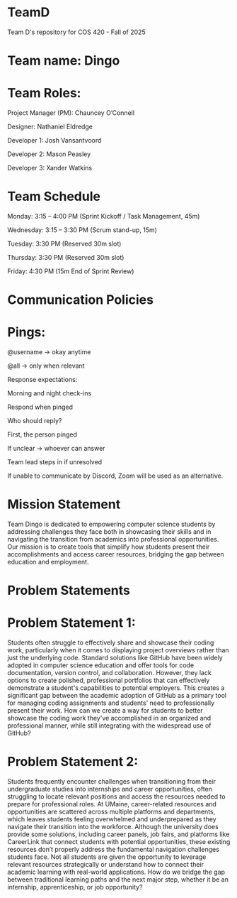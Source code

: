 # TeamD
Team D's repository for COS 420 - Fall of 2025

# Team name: Dingo

# Team Roles:

Project Manager (PM): Chauncey O’Connell

Designer: Nathaniel Eldredge

Developer 1: Josh Vansantvoord

Developer 2: Mason Peasley

Developer 3: Xander Watkins

# Team Schedule

Monday: 3:15 – 4:00 PM (Sprint Kickoff / Task Management, 45m)

Wednesday: 3:15 – 3:30 PM (Scrum stand-up, 15m)

Tuesday: 3:30 PM (Reserved 30m slot)

Thursday: 3:30 PM (Reserved 30m slot)

Friday: 4:30 PM (15m End of Sprint Review)

# Communication Policies

# Pings:

@username -> okay anytime

@all -> only when relevant

Response expectations:

Morning and night check-ins

Respond when pinged

Who should reply?

First, the person pinged

If unclear -> whoever can answer

Team lead steps in if unresolved

If unable to communicate by Discord, Zoom will be used as an alternative. 

# Mission Statement

Team Dingo is dedicated to empowering computer science students by addressing challenges they face both in showcasing their skills and in navigating the transition from academics into professional opportunities. Our mission is to create tools that simplify how students present their accomplishments and access career resources, bridging the gap between education and employment.

# Problem Statements

# Problem Statement 1:
Students often struggle to effectively share and showcase their coding work, particularly when it comes to displaying project overviews rather than just the underlying code. Standard solutions like GitHub have been widely adopted in computer science education and offer tools for code documentation, version control, and collaboration. However, they lack options to create polished, professional portfolios that can effectively demonstrate a student's capabilities to potential employers. This creates a significant gap between the academic adoption of GitHub as a primary tool for managing coding assignments and students' need to professionally present their work.
How can we create a way for students to better showcase the coding work they've accomplished in an organized and professional manner, while still integrating with the widespread use of GitHub?

# Problem Statement 2:
Students frequently encounter challenges when transitioning from their undergraduate studies into internships and career opportunities, often struggling to locate relevant positions and access the resources needed to prepare for professional roles. At UMaine, career-related resources and opportunities are scattered across multiple platforms and departments, which leaves students feeling overwhelmed and underprepared as they navigate their transition into the workforce. Although the university does provide some solutions, including career panels, job fairs, and platforms like CareerLink that connect students with potential opportunities, these existing resources don’t properly address the fundamental navigation challenges students face. Not all students are given the opportunity to leverage relevant resources strategically or understand how to connect their academic learning with real-world applications.
How do we bridge the gap between traditional learning paths and the next major step, whether it be an internship, apprenticeship, or job opportunity?
